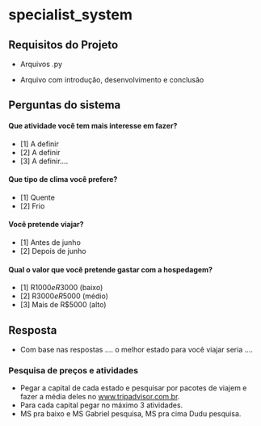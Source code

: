 # specialist_system

## Requisitos do Projeto

- Arquivos .py

- Arquivo com introdução, desenvolvimento e conclusão

## Perguntas do sistema

#### Que atividade você tem mais interesse em fazer?

- [1] A definir
- [2] A definir
- [3] A definir....

#### Que tipo de clima você prefere?

- [1] Quente
- [2] Frio

#### Você pretende viajar?

- [1] Antes de junho
- [2] Depois de junho

#### Qual o valor que você pretende gastar com a hospedagem?

<!-- A DEFINIR SE MANTEREMOS ISSO MESMO -->

- [1] R$1000 e R$3000 (baixo)
- [2] R$3000 e R$5000 (médio)
- [3] Mais de R$5000 (alto)

## Resposta

- Com base nas respostas .... o melhor estado para você viajar seria ....

### Pesquisa de preços e atividades

- Pegar a capital de cada estado e pesquisar por pacotes de viajem e fazer a média deles no www.tripadvisor.com.br.
- Para cada capital pegar no máximo 3 atividades.
- MS pra baixo e MS Gabriel pesquisa, MS pra cima Dudu pesquisa.
